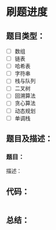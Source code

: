 # 刷题进度
## 题目类型：
- [ ] 数组
- [ ] 链表
- [ ] 哈希表
- [ ] 字符串
- [ ] 栈与队列
- [ ] 二叉树
- [ ] 回溯算法
- [ ] 贪心算法
- [ ] 动态规划
- [ ] 单调栈

## 题目及描述：

### 题目：
描述：




## 代码：
```java

```




## 总结：